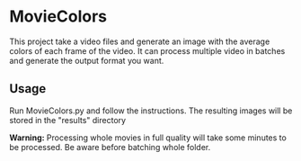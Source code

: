 # MovieColors
This project take a video files and generate an image with the average colors of each frame of the video. It can process multiple video in batches and generate the output format you want.

## Usage
Run MovieColors.py and follow the instructions.
The resulting images will be stored in the "results" directory

**Warning:** Processing whole movies in full quality will take some minutes to be processed. Be aware before batching whole folder.
